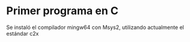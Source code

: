 # Primer programa en C

Se instaló el compilador mingw64 con Msys2, utilizando actualmente el estándar c2x
